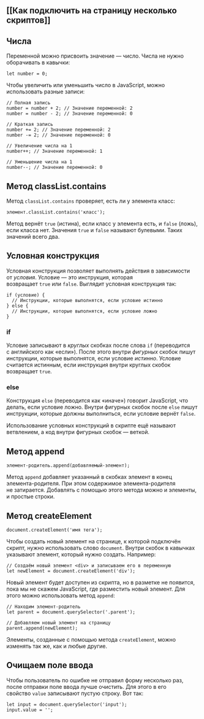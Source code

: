 ## [[Как подключить на страницу несколько скриптов]]
## Числа

Переменной можно присвоить значение — число. Числа не нужно оборачивать в кавычки:

```
let number = 0;
```

Чтобы увеличить или уменьшить число в JavaScript, можно использовать разные записи:

```
// Полная запись
number = number + 2; // Значение переменной: 2
number = number - 2; // Значение переменной: 0

// Краткая запись
number += 2; // Значение переменной: 2
number -= 2; // Значение переменной: 0

// Увеличение числа на 1
number++; // Значение переменной: 1

// Уменьшение числа на 1
number--; // Значение переменной: 0
```

## Метод classList.contains

Метод `classList.contains` проверяет, есть ли у элемента класс:

```
элемент.classList.contains('класс');
```

Метод вернёт `true` (истина), если класс у элемента есть, и `false` (ложь), если класса нет. Значения `true` и `false` называют булевыми. Таких значений всего два.

## Условная конструкция

Условная конструкция позволяет выполнять действия в зависимости от _условия_. Условие — это инструкция, которая возвращает `true` или `false`. Выглядит условная конструкция так:

```
if (условие) {
  // Инструкции, которые выполнятся, если условие истинно
} else {
  // Инструкции, которые выполнятся, если условие ложно
}
```

### if

Условие записывают в _круглых_ скобках после слова `if` (переводится с английского как «если»). После этого внутри _фигурных_ скобок пишут инструкции, которые выполнятся, если условие _истинно_. Условие считается истинным, если инструкция внутри круглых скобок возвращает `true`.

### else

Конструкция `else` (переводится как «иначе») говорит JavaScript, что делать, если условие ложно. Внутри фигурных скобок после `else` пишут инструкции, которые должны выполниться, если условие вернёт `false`.

Использование условных конструкций в скрипте ещё называют ветвлением, а код внутри фигурных скобок — веткой.

## Метод append

```
элемент-родитель.append(добавляемый-элемент);
```

Метод `append` добавляет указанный в скобках элемент в конец элемента-родителя. При этом содержимое элемента-родителя не затирается. Добавлять с помощью этого метода можно и элементы, и простые строки.

## Метод createElement

```
document.createElement('имя тега');
```

Чтобы создать новый элемент на странице, к которой подключён скрипт, нужно использовать слово `document`. Внутри скобок в кавычках указывают элемент, который нужно создать. Например:

```
// Создаём новый элемент <div> и записываем его в переменную
let newElement = document.createElement('div');
```

Новый элемент будет доступен из скрипта, но в разметке не появится, пока мы не скажем JavaScript, где разместить новый элемент. Для этого можно использовать метод `append`:

```
// Находим элемент-родитель
let parent = document.querySelector('.parent');

// Добавляем новый элемент на страницу
parent.append(newElement);
```

Элементы, созданные с помощью метода `createElement`, можно изменять так же, как и любые другие.

## Очищаем поле ввода

Чтобы пользователь по ошибке не отправил форму несколько раз, после отправки поле ввода лучше очистить. Для этого в его свойство `value` записывают пустую строку. Вот так:

```
let input = document.querySelector('input');
input.value = '';
```